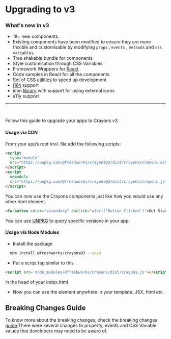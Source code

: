 # Upgrading to v3


### What's new in v3

  * 18+ new components. 
  * Existing components have been modified to ensure they are more flexible and customisable by modifying `props` , `events` , `methods` and `css variables`.
  * Tree shakable bundle for components
  * Style customisation through CSS Variables
  * Framework Wrappers for [React](https://crayons-v3.netlify.app/frameworks/react)
  * Code samples in React for all the components
  * Set of CSS [utilities](https://crayons-v3.netlify.app/introduction/#adding-css-utils) to speed up development 
  * [i18n](https://crayons-v3.netlify.app/utilities/i18n) support
  * icon [library](https://crayons-v3.netlify.app/components/icon) with support for using external icons
  * a11y support
---  
<br>


Follow this guide to upgrade your apps to Crayons v3.
#### Usage via CDN
From your app’s root `html` file add the following scripts:

```html
<script
  type="module"
  src="https://unpkg.com/@freshworks/crayons@3/dist/crayons/crayons.esm.js">
</script>
<script
  nomodule
  src="https://unpkg.com/@freshworks/crayons@3/dist/crayons/crayons.js">
</script>
```

You can now use the Crayons components just like how you would use any other html element.

```html live
<fw-button color="secondary" onclick="alert('Button Clicked')">Get Started</fw-button>
```

You can use [UNPKG](https://unpkg.com/) to query specific versions in your app.

#### Usage via Node Modules
 - Install the package 
```bash
  npm install @freshworks/crayons@3 --save
```
 - Put a script tag similar to this 
```html
<script src='node_modules/@freshworks/crayons/dist/crayons.js'></script>
``` 
in the head of your index.html
 - Now you can use the element anywhere in your template, JSX, html etc.

## Breaking Changes Guide

To know more about the breaking changes, check the breaking changes [guide](https://github.com/freshworks/crayons/BREAKING.md).There were several changes to property, events and CSS Variable values that developers may need to be aware of.
